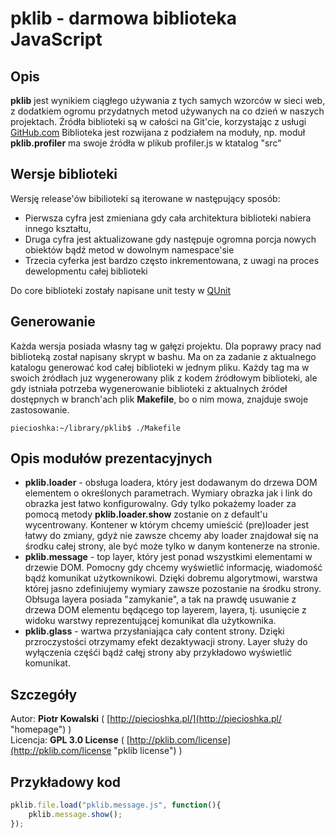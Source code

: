 pklib - darmowa biblioteka JavaScript
=====================================

Opis
-----

**pklib** jest wynikiem ciągłego używania z tych samych wzorców w sieci web, 
z dodatkiem ogromu przydatnych metod używanych na co dzień w naszych projektach. 
Źródła biblioteki są w całości na Git'cie, korzystając z usługi [GitHub.com](http://www.github.com "GitHub")
Biblioteka jest rozwijana z podziałem na moduły, np. moduł **pklib.profiler** ma swoje źródła w plikub profiler.js w ktatalog "src"

Wersje biblioteki
----------------

Wersję release'ów bibilioteki są iterowane w następujący sposób:
* Pierwsza cyfra jest zmieniana gdy cała architektura biblioteki nabiera innego kształtu,
* Druga cyfra jest aktualizowane gdy następuje ogromna porcja nowych obiektów bądź metod w dowolnym namespace'sie
* Trzecia cyferka jest bardzo często inkrementowana, z uwagi na proces dewelopmentu całej biblioteki

Do core biblioteki zostały napisane unit testy w [QUnit](http://docs.jquery.com/Qunit "QUnit")

Generowanie 
-----------

Każda wersja posiada własny tag w gałęzi projektu. Dla poprawy pracy nad biblioteką został napisany skrypt w bashu.
Ma on za zadanie z aktualnego katalogu generować kod całej biblioteki w jednym pliku. 
Każdy tag ma w swoich żródłach juz wygenerowany plik z kodem źródłowym biblioteki, ale gdy istniała potrzeba 
wygenerowanie biblioteki z aktualnych źródeł dostępnych w branch'ach plik **Makefile**, bo o nim mowa,
znajduje swoje zastosowanie.

`piecioshka:~/library/pklib$ ./Makefile`


Opis modułów prezentacyjnych
----------------------------

* **pklib.loader** - obsługa loadera, który jest dodawanym do drzewa DOM elementem o określonych parametrach.
Wymiary obrazka jak i link do obrazka jest łatwo konfigurowalny.
Gdy tylko pokażemy loader za pomocą metody **pklib.loader.show** zostanie on z default'u wycentrowany.
Kontener w którym chcemy umieścić (pre)loader jest łatwy do zmiany, gdyż nie zawsze chcemy aby 
loader znajdował się na środku całej strony, ale być może tylko w danym kontenerze na stronie.  
* **pklib.message** - top layer, który jest ponad wszystkimi elementami w drzewie DOM.
Pomocny gdy chcemy wyświetlić informację, wiadomość bądź komunikat użytkownikowi.
Dzięki dobremu algorytmowi, warstwa której jasno zdefiniujemy wymiary zawsze pozostanie na środku strony.
Obłsuga layera posiada "zamykanie", a tak na prawdę usuwanie z drzewa DOM elementu będącego top layerem, 
layera, tj. usunięcie z widoku warstwy reprezentującej komunikat dla użytkownika.
* **pklib.glass** - wartwa przysłaniająca cały content strony. 
Dzięki przroczystości otrzymamy efekt dezaktywacji strony. 
Layer służy do wyłączenia częśći bądź całęj strony aby przykładowo wyświetlić komunikat.

Szczegóły
---------

Autor: **Piotr Kowalski** ( [http://piecioshka.pl/](http://piecioshka.pl/ "homepage") ) <br />
Licencja: **GPL 3.0 License** ( [http://pklib.com/license](http://pklib.com/license "pklib license") ) 


Przykładowy kod
---------------

```js
pklib.file.load("pklib.message.js", function(){
    pklib.message.show();
});
```


